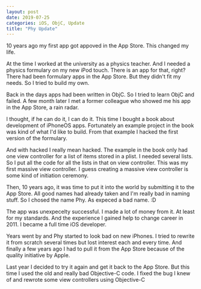 ```yaml
---
layout: post
date: 2019-07-25
categories: iOS, ObjC, Update
title: "Phy Update"
---
```


10 years ago my first app got appoved in the App Store. This changed my life.

At the time I worked at the university as a physics teacher. And I needed a physics formulary on my new iPod touch. There is an app for that, right? There had been formulary apps in the App Store. But they didn't fit my needs. So I tried to build my own.

Back in the days apps had been written in ObjC. So I tried to learn ObjC and failed. A few month later I met a former colleague who showed me his app in the App Store, a rain radar.

I thought, if he can do it, I can do it. This time I bought a book about development of iPhoneOS apps. Fortunately an example project in the book was kind of what I'd like to build. From that example I hacked the first version of the formulary.

And with hacked I really mean hacked. The example in the book only had one view controller for a list of items stored in a plist. I needed several lists. So I put all the code for all the lists in that on view controller. This was my first massive view controller. I guess creating a massive view controller is some kind of initiation ceremony.

Then, 10 years ago, it was time to put it into the world by submitting it to the App Store. All good names had already taken and I'm really bad in naming stuff. So I chosed the name Phy. As expeced a bad name. :D

The app was unexpecelty successful. I made a lot of money from it. At least for my standards. And the experience I gained help to change career in 2011. I became a full time iOS developer.

Years went by and Phy started to look bad on new iPhones. I tried to rewrite it from scratch several times but lost interest each and every time. And finally a few years ago I had to pull it from the App Store because of the quality initiative by Apple.

Last year I decided to try it again and get it back to the App Store. But this time I used the old and really bad Objective-C code. I fixed the bug I knew of and rewrote some view controllers using Objective-C
